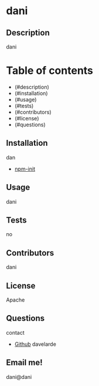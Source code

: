 # dani
## Description 
dani
# Table of contents
* (#description)
* (#installation)
* (#usage)
* (#tests)
* (#contributors)
* (#license)
* (#questions)

## Installation
dan
* [npm-init](https://docs.npmjs.com/cli/v6/commands/npm-init)

## Usage
dani

## Tests 
no

## Contributors
dani

## License
Apache

## Questions
contact

* [Github](https://github.com/davelarde)
davelarde
## Email me!
dani@dani